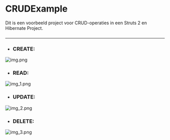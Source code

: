 # CRUDExample
Dit is een voorbeeld project voor CRUD-operaties in een Struts 2 en Hibernate Project.

###

---

###

- ### CREATE:
![img.png](https://i.imgur.com/OuWv8dZ.png)

- ### READ:
![img_1.png](https://i.imgur.com/w8hzDDK.png)

- ### UPDATE:
![img_2.png](https://i.imgur.com/pwPl7xE.png)

- ### DELETE:
![img_3.png](https://imgur.com/dQFsHGh.png)